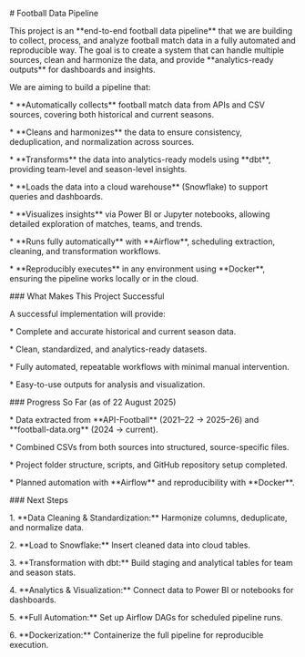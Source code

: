 \# Football Data Pipeline



This project is an \*\*end-to-end football data pipeline\*\* that we are building to collect, process, and analyze football match data in a fully automated and reproducible way. The goal is to create a system that can handle multiple sources, clean and harmonize the data, and provide \*\*analytics-ready outputs\*\* for dashboards and insights.



We are aiming to build a pipeline that:



\* \*\*Automatically collects\*\* football match data from APIs and CSV sources, covering both historical and current seasons.

\* \*\*Cleans and harmonizes\*\* the data to ensure consistency, deduplication, and normalization across sources.

\* \*\*Transforms\*\* the data into analytics-ready models using \*\*dbt\*\*, providing team-level and season-level insights.

\* \*\*Loads the data into a cloud warehouse\*\* (Snowflake) to support queries and dashboards.

\* \*\*Visualizes insights\*\* via Power BI or Jupyter notebooks, allowing detailed exploration of matches, teams, and trends.

\* \*\*Runs fully automatically\*\* with \*\*Airflow\*\*, scheduling extraction, cleaning, and transformation workflows.

\* \*\*Reproducibly executes\*\* in any environment using \*\*Docker\*\*, ensuring the pipeline works locally or in the cloud.



\### What Makes This Project Successful



A successful implementation will provide:



\* Complete and accurate historical and current season data.

\* Clean, standardized, and analytics-ready datasets.

\* Fully automated, repeatable workflows with minimal manual intervention.

\* Easy-to-use outputs for analysis and visualization.



\### Progress So Far (as of 22 August 2025)



\* Data extracted from \*\*API-Football\*\* (2021–22 → 2025–26) and \*\*football-data.org\*\* (2024 → current).

\* Combined CSVs from both sources into structured, source-specific files.

\* Project folder structure, scripts, and GitHub repository setup completed.

\* Planned automation with \*\*Airflow\*\* and reproducibility with \*\*Docker\*\*.



\### Next Steps



1\. \*\*Data Cleaning \& Standardization:\*\* Harmonize columns, deduplicate, and normalize data.

2\. \*\*Load to Snowflake:\*\* Insert cleaned data into cloud tables.

3\. \*\*Transformation with dbt:\*\* Build staging and analytical tables for team and season stats.

4\. \*\*Analytics \& Visualization:\*\* Connect data to Power BI or notebooks for dashboards.

5\. \*\*Full Automation:\*\* Set up Airflow DAGs for scheduled pipeline runs.

6\. \*\*Dockerization:\*\* Containerize the full pipeline for reproducible execution.


